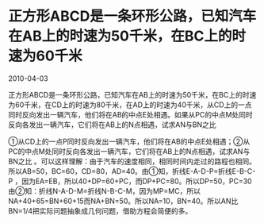 # 正方形ABCD是一条环形公路，已知汽车在AB上的时速为50千米，在BC上的时速为60千米
2010-04-03


正方形ABCD是一条环形公路，已知汽车在AB上的时速为50千米，在BC上的时速为60千米，在CD上的时速为80千米，在AD上的时速为40千米，从CD上的一点同时反向发出一辆汽车，他们将在AB的中点E处相遇。如果从PC的中点M处同时反向各发出一辆汽车，它们将在AB上的N点相遇，试求AN与BN之比


①从CD上的一点P同时反向发出一辆汽车，他们将在AB的中点E处相遇；②从PC的中点M处同时反向各发出一辆汽车，它们将在AB上的N点相遇，试求AN与BN之比 。可以这样理解：由于汽车的速度相同，相同时间内走过的路程也相同。所以AB=50，BC=60，CD=80，AD=40。由①知，折线E-A-D-P=折线E-B-C-P ，因为EA=EB，所以40+DP=60+PC，而DP+PC=80。所以DP=50，PC=30由②知：折线N-A-D-M=折线N-B-C-M，因为MP=MC，所以NA+40+65=BN+60+15而NA+BN=50。所以NA=10，BN=40。所以AN比BN=1/4把实际问题抽象成几何问题，借助方程会简便的多。
